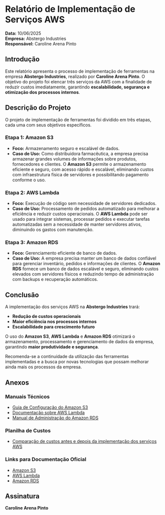# Relatório de Implementação de Serviços AWS  

**Data:** 10/06/2025  
**Empresa:** Abstergo Industries  
**Responsável:** Caroline Arena Pinto  

## Introdução  
Este relatório apresenta o processo de implementação de ferramentas na empresa **Abstergo Industries**, realizado por **Caroline Arena Pinto**. O objetivo do projeto foi elencar três serviços da AWS com a finalidade de reduzir custos imediatamente, garantindo **escalabilidade, segurança e otimização dos processos internos**.  

## Descrição do Projeto  
O projeto de implementação de ferramentas foi dividido em três etapas, cada uma com seus objetivos específicos.  

### Etapa 1: Amazon S3  
- **Foco:** Armazenamento seguro e escalável de dados.  
- **Caso de Uso:** Como distribuidora farmacêutica, a empresa precisa armazenar grandes volumes de informações sobre produtos, fornecedores e clientes. O **Amazon S3** permite o armazenamento eficiente e seguro, com acesso rápido e escalável, eliminando custos com infraestrutura física de servidores e possibilitando pagamento conforme o uso.  

### Etapa 2: AWS Lambda  
- **Foco:** Execução de código sem necessidade de servidores dedicados.  
- **Caso de Uso:** Processamento de pedidos automatizado para melhorar a eficiência e reduzir custos operacionais. O **AWS Lambda** pode ser usado para integrar sistemas, processar pedidos e executar tarefas automatizadas sem a necessidade de manter servidores ativos, diminuindo os gastos com manutenção.  

### Etapa 3: Amazon RDS  
- **Foco:** Gerenciamento eficiente de banco de dados.  
- **Caso de Uso:** A empresa precisa manter um banco de dados confiável para gerenciar inventário, pedidos e informações de clientes. O **Amazon RDS** fornece um banco de dados escalável e seguro, eliminando custos elevados com servidores físicos e reduzindo tempo de administração com backups e recuperação automáticos.  

## Conclusão  
A implementação dos serviços AWS na **Abstergo Industries** trará:  

- **Redução de custos operacionais**  
- **Maior eficiência nos processos internos**  
- **Escalabilidade para crescimento futuro**  

O uso do **Amazon S3**, **AWS Lambda** e **Amazon RDS** otimizará o armazenamento, processamento e gerenciamento de dados da empresa, garantindo **maior produtividade e segurança**.  

Recomenda-se a continuidade da utilização das ferramentas implementadas e a busca por novas tecnologias que possam melhorar ainda mais os processos da empresa.  

## Anexos  

### Manuais Técnicos  
- [Guia de Configuração do Amazon S3](./Manual.pdf)  
- [Documentação sobre AWS Lambda](./Manual.pdf)  
- [Manual de Administração do Amazon RDS](./Manual.pdf)  

 

### Planilha de Custos  
- [Comparação de custos antes e depois da implementação dos serviços AWS](./Pasta.pdf)  

### Links para Documentação Oficial  
- [Amazon S3](https://aws.amazon.com/pt/s3/)  
- [AWS Lambda](https://aws.amazon.com/pt/lambda/)  
- [Amazon RDS](https://aws.amazon.com/pt/rds/)  

## Assinatura  
**Caroline Arena Pinto**  
